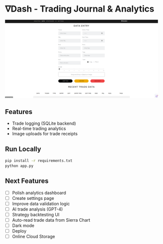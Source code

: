 # ∇Dash - Trading Journal & Analytics  
![Screenshot](assets/screenshot.png)  

## Features  
- Trade logging (SQLite backend)  
- Real-time trading analytics  
- Image uploads for trade receipts  

## Run Locally  
```bash
pip install -r requirements.txt  
python app.py
```

## Next Features  
- [ ] Polish analytics dashboard
- [ ] Create settings page
- [ ] Improve data validation logic
- [ ] AI trade analysis (GPT-4)  
- [ ] Strategy backtesting UI
- [ ] Auto-read trade data from Sierra Chart 
- [ ] Dark mode 
- [ ] Deploy
- [ ] Online Cloud Storage
      
<!-- 
# A first-level heading
## A second-level heading
### A third-level heading


## This'll be a _Helpful_ Section About the Greek Letter Θ!
A heading containing characters not allowed in fragments, UTF-8 characters, two consecutive spaces between the first and second words, and formatting.

## This heading is not unique in the file

TEXT 1

## This heading is not unique in the file

TEXT 2

# Links to the example headings above

Link to the sample section: [Link Text](#sample-section).

Link to the helpful section: [Link Text](#thisll-be-a-helpful-section-about-the-greek-letter-Θ).

Link to the first non-unique section: [Link Text](#this-heading-is-not-unique-in-the-file).

Link to the second non-unique section: [Link Text](#this-heading-is-not-unique-in-the-file-1).

Here is a simple footnote[^1].

A footnote can also have multiple lines[^2].

[^1]: My reference.
[^2]: To add line breaks within a footnote, prefix new lines with 2 spaces.
  This is a second line.

TOOLTIPS

> [!NOTE]
> Useful information that users should know, even when skimming content.

> [!TIP]
> Helpful advice for doing things better or more easily.

> [!IMPORTANT]
> Key information users need to know to achieve their goal.

> [!WARNING]
> Urgent info that needs immediate user attention to avoid problems.

> [!CAUTION]
> Advises about risks or negative outcomes of certain actions.

Text that is not a quote
> Text that is a quote

QUOTING CODE
Some basic Git commands are:
```
git status
git add
git commit
```

Use `git status` to list all new or modified files that haven't yet been committed.
->
